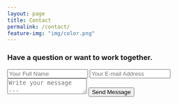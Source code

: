 ```yaml
---
layout: page
title: Contact
permalink: /contact/
feature-img: "img/color.png"
---
```


### Have a question or want to work together.

<form action="https://getsimpleform.com/messages?form_api_token=701c0b306cffed9a7fa2edca3806bd88" method="post">
  <!-- the redirect_to is optional, the form will redirect to the referrer on submission -->
  <input type='hidden' name='redirect_to' value='https://ayffin.github.io/thank-you' />
  <input type='text' name='name' placeholder='Your Full Name' />
  <input type='email' name='email' placeholder='Your E-mail Address' />
  <textarea name='message' placeholder='Write your message ...'></textarea>
  <input type='submit' value='Send Message' />
</form>
